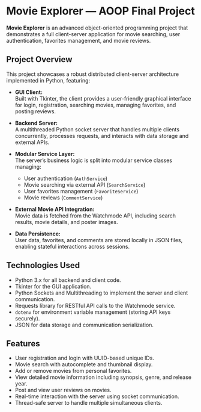 # Movie Explorer — AOOP Final Project

**Movie Explorer** is an advanced object-oriented programming project that demonstrates a full client-server application for movie searching, user authentication, favorites management, and movie reviews.

## Project Overview

This project showcases a robust distributed client-server architecture implemented in Python, featuring:

- **GUI Client:**  
  Built with Tkinter, the client provides a user-friendly graphical interface for login, registration, searching movies, managing favorites, and posting reviews.

- **Backend Server:**  
  A multithreaded Python socket server that handles multiple clients concurrently, processes requests, and interacts with data storage and external APIs.

- **Modular Service Layer:**  
  The server’s business logic is split into modular service classes managing:  
  - User authentication (`AuthService`)  
  - Movie searching via external API (`SearchService`)  
  - User favorites management (`FavoriteService`)  
  - Movie reviews (`CommentService`)

- **External Movie API Integration:**  
  Movie data is fetched from the Watchmode API, including search results, movie details, and poster images.

- **Data Persistence:**  
  User data, favorites, and comments are stored locally in JSON files, enabling stateful interactions across sessions.

## Technologies Used

- Python 3.x for all backend and client code.  
- Tkinter for the GUI application.  
- Python Sockets and Multithreading to implement the server and client communication.  
- Requests library for RESTful API calls to the Watchmode service.  
- `dotenv` for environment variable management (storing API keys securely).  
- JSON for data storage and communication serialization.

## Features

- User registration and login with UUID-based unique IDs.  
- Movie search with autocomplete and thumbnail display.  
- Add or remove movies from personal favorites.  
- View detailed movie information including synopsis, genre, and release year.  
- Post and view user reviews on movies.  
- Real-time interaction with the server using socket communication.  
- Thread-safe server to handle multiple simultaneous clients.
